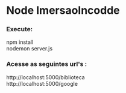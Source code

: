 # Node ImersaoIncodde

<h3>Execute:</h3> 
npm install <br />
nodemon server.js

<h3>Acesse as seguintes url's :</h3> 

http://localhost:5000/biblioteca
<br />
http://localhost:5000/google

